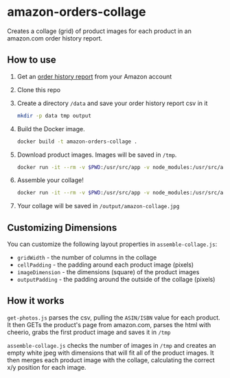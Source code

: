 # amazon-orders-collage

Creates a collage (grid) of product images for each product in an amazon.com order history report.

## How to use

1. Get an [order history report](https://www.amazon.com/gp/b2b/reports) from your Amazon account
1. Clone this repo
1. Create a directory `/data` and save your order history report csv in it

    ```sh
    mkdir -p data tmp output
    ```

1. Build the Docker image.

    ```sh
    docker build -t amazon-orders-collage .
    ```

1. Download product images. Images will be saved in `/tmp`.

    ```sh
    docker run -it --rm -v $PWD:/usr/src/app -v node_modules:/usr/src/app/node_modules amazon-orders-collage get-photos.js {path-to-your-csv}
    ```

1. Assemble your collage!

    ```sh
    docker run -it --rm -v $PWD:/usr/src/app -v node_modules:/usr/src/app/node_modules amazon-orders-collage assemble-collage.js
    ```

1. Your collage will be saved in `/output/amazon-collage.jpg`

## Customizing Dimensions

You can customize the following layout properties in `assemble-collage.js`:

- `gridWidth` - the number of columns in the collage
- `cellPadding` - the padding around each product image (pixels)
- `imageDimension` - the dimensions (square) of the product images
- `outputPadding` - the padding around the outside of the collage (pixels)

## How it works

`get-photos.js` parses the csv, pulling the `ASIN/ISBN` value for each product.  It then GETs the product's page from amazon.com, parses the html with cheerio, grabs the first product image and saves it in `/tmp`

`assemble-collage.js` checks the number of images in `/tmp` and creates an empty white jpeg with dimensions that will fit all of the product images.  It then merges each product image with the collage, calculating the correct x/y position for each image.
